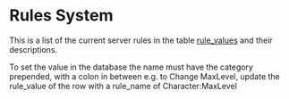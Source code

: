 # Rules System

This is a list of the current server rules in the table [rule\_values](../database/rule_values) and their descriptions.

To set the value in the database the name must have the category prepended, with a colon in between e.g. to Change MaxLevel, update the rule\_value of the row with a rule\_name of Character:MaxLevel




